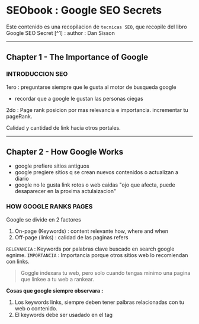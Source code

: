 # SEObook : Google SEO Secrets 


Este contenido es una recopilacion de `tecnicas SEO`, que recopile del libro
Google SEO Secret [^1] : author : Dan Sisson


***

## Chapter 1 - The Importance of Google

###  INTRODUCCION SEO

1ero : preguntarse siempre que le gusta al motor de busqueda google
 - recordar que a google le gustan las personas ciegas

2do : Page rank posicion por mas relevancia e importancia.
incrementar tu pageRank.

Calidad y cantidad de link  hacia otros portales.


***

## Chapter 2 - How Google Works

* google prefiere sitios antiguos
* google pregiere sitios q se crean nuevos contenidos o actualizan a diario
* google no le gusta link rotos o web caidas "ojo que afecta, puede desaparecer
en la proxima actulaizacion"

### HOW GOOGLE RANKS PAGES

Google se divide en 2 factores

1. On-page (Keywords) : content relevante how, where and when
2. Off-page (links) : calidad de las paginas refers

`RELEVANCIA` : Keywords por palabras clave buscado en search google egnime.
`IMPORTANCIA` : Importancia porque otros sitios web lo recomiendan con links.

> Goggle indexara tu web, pero solo cuando tengas minimo una pagina que linkee a 
> tu web a rankear.

**Cosas que google siempre observara :**

1. Los keywords links, siempre deben tener palbras relacionadas con tu web 
o contenido.
2. El keywords debe ser usadado en el tag <title>
3. El keywords debe ser usado en H1,H2 en el body
4. PageRank mide el numero de links que apuntan a tu web de otros sitios web
5. Las paginas que **contengan al menos 200 palabras** con contenido relevante
el portal tendra mas oportunidad de posicionamiento.
6. A menudo tu contenido web debe ser actualizado, al menos 1 vez al mes.


***

## Chapter 3 – Keyword Research & Analysis

El contexto de la web es una palabra clave `keyword` es el termino que la gente
ingresa en el motor de busqueda, la gente ingresa frases que consisten en 2 a 5 
palabras, estos tambien podemos llamarlo `keywords`
Lo mas importante de los keyword son los mas relevantes

### DETERMINAR PALABRAS RELEVANTES

    http://www.keyworddiscovery.com/?id=108400
    http://our.affiliatetracking.net/wordtracker/af.cgi?4562

Depues de identificar palabras claves mas buscadas en estas paginas recomendadas.

### PRIMARY KEYWORD PHRASE

* Es recomendable crear categorias de estas
* Ademas incluirlo en tus paginas web y home
* No intente usar palabras simples 'car' usemos palabras clave compuesta de
de 2 palabras 'house plants', 'carros alemanes'

### SECONDARY KEYWORD PHRASES

* palabras relevantes pero que no son buscados frecuentemente
example : 'home plants', 'houseplans'

### ESPECIALIZA TU KEYWORD

Especializa tu publico objetivo, sí la palabra en WordTracker tiene bajos
resultados intereza poco

* Tienes que **competir apartir de 2 palabras claves**, y tambien intentalo
3, 4, 5 esto es mucho mas facil de rankear, ya que otros lo hacen con 2.

### GENERAL KEYWORD STRATEGY

* Lo ideal para cada pagina es no tener mas de 2 diferentes **keyword phrases**
* En cada pagina podrias incluir **Primary Keyword Phrase**
* Para cada product, service, or content de page podrias contener
* La mejor especificacion variacion en tu Primary Keyword Phrase

*Example:*

1. Home page : optimize for “house plans” (primary phrase) and “home plans” 
(best secondary phrase).
2. Country House Plans page:
3. French Country House Plans page: optimizado para un pais en especial.
4. Contact Us page: include the phrase “house plans” several times on the page.
5. About Us page: again, include “house plans” phrase several times on the page
for the same reason as the Contact Us page

***

## Chapter 4 - Estructura tu sitio correctamente

### STRUCTURE BY THEME

1. Crear pagina debe hablar especificamente de un pais ajustar las palabras
claves para esto.
2. Es bueno crear lista de palabras claves como topico LIST TAGS
3. Es mejor tener 50 paginas con contenido minimo 200 palabras, que tener
2. Paginas con mucho contenido
4. Tener una pagina dedicada al tema, y no solo 'nosotros', 'mision', etc..
5. Mantener la web simple, evitar animaciones, graficos chatarra, Lo mas importante
6. Hacer que el consumidor entienda el mensaje que tu quieres hacer llegar.
7. Rompe las paginas **usando H1 Y H2 como cabeceras** y incluye los KEYWORDS
en estas cabeceras 'ESTO AYUDA A LA MEJOR VISUALIZACION'
8. NO crear paginas con contenido igual o casi igual o parecido. 'google lo PENALIZA'
9. NO duplicar contenido html y pdf xq google los indexa
10. Para evitar duplicado con contenido duplicado con PDF
debes de crear el archivo
**robot.txt** : y definir que directorios seran excluidos del CRAWLING[^2] por 
eso debes denifirn un directorio especial para *PDFs*

### STANDAR PAGES que debés considerar en tu web

Home page

* Your main product, service, or content pages (this is the meat of your site)
* FAQ page(s) (Frequently Asked Questions) or Articles pages
* Sitemap page (links to each page on your site)
* About Us page
* Contact Us page
* Related Links page(s) (discussed later)
* Link to Us page (discussed later)
* Testimonials page
* Copyright, Disclaimers, Privacy Policy page
* Ordering page

### NO PROFUNDICES CON TUS PAGINAS HTML

porque ah google no le gusta profundizar
todo el contenido mejor indexado debe estar en la carpeta principal public root
google no le gusta indexar a carpetas mas profundas maximo utiliza 1 nivel profundidad

### NO ENGRUESES TU PAGINA CON CODIGO

1. Google asigna un tiempo limite al CRAWLING si tienes mucho contenido no seras
indexado totalmente a la primera pasada.
2. Evitamos este problema si el codigo de tu pagina es magra y limpia.
NOTA: Estudios realizados demuestran que por cada SEGUNDO que demora tu pagina
*pierdes el 10% de visitantes*.
3. Intenta no tener mucho codigo que contenido visible.
ya que cuando tienes stylos js en la pagina google demorar mucho tiempo en
encontrar el contenido principal.
ASI que debes de separar js and css en archivos distintos.

    <script language="JavaScript" type="text/javascript" src="YourFile.js"></script>

    <link rel="stylesheet" href="YourFile.css">

4. Google no sigue links
        
    http://www.mysite.com/products.php?id=1&style=a
* Sí tienes paginas dinamicas los procura que `parametros no sean mas de 2`
* Google no sigue link que potencialmente caerán en bucles muy grandes
* Google no sigue link si la url contiene ID session
* No usar en link :&id : id, sessid, pid,
* Simple solucion y mas relevante para google es una pagina estatica
* Solucion alternativa crear un mapeo del sitio links
NOTA : Google no va a volver a rastrear las páginas dinámicas tan a menudo
como páginas estáticas


### KEYWORDS IN FILE NAMES

* Google observa si las palabras claves se utilizan en los archivos, esto influye
en el pagerank.
* Al crear nombre de archivos separemos las palabras con GUION '-' esto
es para que google reconosca la frase.
* Como regla **no usar mas de 2 GUIONES**, de lo contrario lo vera como span 
cerrara la vista.


### MANTENGASE ALEJADO DE IFRAME Y FLASHS

Esto simplemente no tiene propiedades para ser CRAWLING
* Es preferible que si tienes algo de esto, que sea pequeño o enlazarlo con un
link
* Si de todas formas vas ah usar flash dejalo muy claro que lo estas
utilizando con este codigo agrega tus palabras clave tambien aquí.

    <NOEMBED>My keyword-rich content</NOEMBED>


*NOTA:* El tag html `NOEMBED` se utiliza para navegadores que no soportan contenido
enbebido, actualmente los browser mas usados lo soportan incluso el navegador 
android

### About Google Sitemaps

*  Sitemaps es un archivo que lista todas las paginas de tu sitio, cuando tu
contenido cambia o agregas nuevas paginas
* En muchos casos no es necesario si tu pagina web tiene links relacionados unos
a otros ENTONCES ahi google siempre indexara todas tus paginas.
* Pero es buena idea usar este sitemaps para CONTENIDO FLASH y otros parecidos,
ya que sabemos que estos traen problemas de indexacion :s
* Tener en cuenta que `si usted a iniciado session en el programa de GOOGLE Sitemaps
usted esta comprometido a actualizar el archivo MAPA XML` regularmente eso puede 
ser molestoso.


***

## Chapter 5 -  Optimizacion de tus paginas webs

Google asigna mas puntuacion a paginas que contienen : “country and farm house plans”
esta puntuacion puede ser inexacto en algunos casos por paises

### COLOCACION DE LAS PALABRAS CLAVE

* Google revisa los kewwords en
    * en titulo de la pagina
    * en la cabecera
    * en el cuerpo body text
    * en links
    * en imagenes con `ALT` TEXT

### EL PROTAGONISMO DE LAS PALABRAS CLAVE 'keywords'    

Una medida de cuán temprano o tarde seran encontrados los `keywords` es
* Tener keywords en la primera Cabecera `<h1>`
* tener keywords en el primer parrafo `<p>` las primeras 20 palabras o menos.
dentro de una pagina esto sera lo mejor.

### LA DENSIDAD DE KEYWORDS

Tambien conocido como el peso de la palabra clave.
La densidad de las palabras en tu contenido no es muy importante pero ten encuenta
que :
* si tienes demaciados keywords google lo considara span
* antes los motores consideraban esto como importante, ahora no lo es.

### FORMATEAR DE KEYWORDS : no tan relevante : pero todo suma

* Una medida tambien es dar **negrita** o *cursica* en la pagina
enfocate solo en `Primary Keyword Phrase` y el mejor `Secondary Keyword` usa el tu
producto servicio para enfocarte lo mas especifico posible a los `keywords`
*NOTA*: Google trata a home/plants o home_plants como si fuera una sola palabra
`homeplants` para que la trata como 2 palabras separadas no olvides:

    home-plants

* Google no hace diferencia 'sensitivo', en caso de mayusculas y minusculas
HOME PLANTS
home plants
HoMe PlAnTs   
todo esto es tratado de la misma forma.

### The Importance of Title Text

* Es muy importante tener los keywords aqui.
* Los keywords `META` son ignorados por GOOGLE
* Concentrate en fortalecer los titulos de cada pagina
* `El titulo que se debe considerar, no debe ser mas 9 palabras  o  60 caracteres`
las palabras claves siempre usarla en el principio
* GOOGLE busca palabras relevantes, esto significa que tu no debes incluir 
el nombre de la compañia al inicio si lo quieres hacer ponlo al ultimo
* Lo siguiente muestra lo apropiado y no apropiado para uso de titulo:
    * Improper Title : *Titulo Inapropiado*
    * Proper Title : *Titulo apropiado*

| Web page   | Improper Title | Proper Title |
|------------|----------------|--------------|
|Home page   |“Home”          |“Unique house plans, home plans & home designs”|
|Contact page|“Contact us”    |“Contact us for questions about our house plans”|
|About page  |“About us”      |“We are all about house plans”|
|Links page  |“Links”         |“Links to more information about house plans”|

Puedes usar keywords relevante en cada titulo en cada pagina de tu sitio.
Mucha gente comete este error.

### Escribir convincenteménte el titulo

Se ve que desafortunadamente hay muchos titulos spam, con el fin de tener mejores
resultados en PAGERANK puedes serparar el titulo con comas, o no.
Esto servirar para diferenciarte de los demas ya que cambiar el formato del 
anuncio que google mostrara
exmaple lo que esto significa escribir convincentemente:

**Ho-hum title:**
House plans, home plans, home floor plans, home design plans, plans
**Compelling title:**
Unique home & house plans: dream homes start with `great floor plans`

* Vamos si tu estableces unas cuantas diferencias en el titulo de tus paginas
esto ayudara a diferenciarte y sobresalir en el PageRank con el tiempo.


### Best Practices for Creating Titles

Estas son las mejores practicas que debes de seguir para crear titulos
en tus paginas.
1. Each page should have a `unique title.`
2. Try to include your `Primary Keyword Phrase` in every title of every page.
3. Begin the title of your home page with your `Primary Keyword Phrase`,
followed by your best `Secondary Keyword Phrases`.
4. Use more specific variations to your Primary Keyword Phrase on your
specific product, service, or content pages.
5. If you must include your company name, put it at the end of the title.
6. Use the best form, plural or singular, for your keywords based on what
KeywordDiscovery or WordTracker says is searched on more often.
7. Don’t overdo it – `don’t repeat your keywords more than two times` in the title.
8. Make sure the <TITLE> tag is the first element in the <HEAD> section of your
page – this makes it easier to find by Google.


### Meta Description
that not is a factor for ranking, pero esforcemonos en llenar 
el meta tags.

    <META NAME="Description" CONTENT="Your best sales pitch here">

* google usa los primeros `160` caracteres o tambien `25` palabras de `META 
description` 
* Lo mejor venta es con `25 palabras o menos`

### Etimologia de la palabra

* Esto es cuando usas la palabra en su sinonimo , singulat, plural, esto puede 
ayudar o jugar en contra.
* Ponte a pensar si tu pagina lo necesita
example:
    * house plan
    * house planning
    * house planner
* Este rankeo de puede variar dependiento si la pagina esta sobre el tiempo


### Analisis Semantico latente *LSA* or *LSI*

Tecnologia que le permite a google analizar la cantidad de palbras claves relacionadas a lo largo del contenido web.

Es una tecnologia compleja, el efecto de **LSI** que aporta a tu ranking

`Esto significa que tu RANKING puede ser mejor si relacionas tus *keywords* o
palabras clave`

Estos keywords minimo 1 debe estar en tu pagina


### Use Keywords en los siguientes Lugares

El primero al cuarto items son los mas inportantes
google busca el title y link anchor mas que en otras ubicaciones.

1. **Title :**  `<TITLE>keywords</TITLE>` keywords debe aparecer en el primer 
o segundo lugar.
2. **Link (anchor) text :** `<A HREF>keywords</A>`
3. **Heading :** `<H1>keywords</H1>, <H2>keywords</H2>`
4. **Primer parrafo de la pagina :** las primeras 20 palabras 
`<BODY><P>keywords</P>` Negrita y/o italica para las palabras claves.
5. **Ultimo parrafo de la pagina :** `<P>keywords </P></BODY>`
6. **Combo box o caja de seleccion : ** 
'<FORM><OPTION>keywords</OPTION></FORM>`
7. **URLs :** <A HREF=”http://www.keywords.com/”></A>
8. **Carpetas y nombre de archivos :** `keywords/keywords.html, keywords.gif`
9. **Imagenes ALT text :** `<IMG SRC=” ” ALT=”keywords” >` esto para graficar 
la imagem

*Observacion*: trata de usar solo link no uses button u otro tipo de grafico, mira los keyword que contienen el LINK anchor text.

### Ecenario IDEAL

1. Texto base (Ideal) link estructurado:
    
    <A HREF=”your-keywords.html”>your keywords</A>

2. Grafico Link estructurado:
    
    <A HREF=”your-keywords.html”>
    <IMG SRC=”your-keywords.gif” ALT=”your keywords” BORDER=”0”></A>


### Que es lo que Google Ignora

Amigo no abuse de los metatags estas son cosas del pasado de Google.

Informacion en el `<META name= “Keywords”>` tag

1. Information in all other META tags (see META “Description” tag caveat)

2. Information within the tag <!--Comments--> 

3. Information within the <STYLE>

4. Information within <SCRIPT> tags (JavaScript and other client-side code)

5. Duplicate links to the same page (only counted once)

6. Links that point to the same page they are on

7. Any graphics or multimedia (menu buttons, photos, animations, Flash)

8. Stop words (“a”, “the”, “is”, etc), single letters and numbers, punctuation.



## Capitulo 6 - Linkeando tus paginas para unirlas

En este punto enteremos porque importa que tus paginas estean vinculadas 
en conjunto.

**PageRank** es un valor numero que google establece como una pagina Importante
en la web.

El **PageRank** es determinado por por la cantidad de links entrantes que
apuntan a la pagina.

Cuando una pagina linkea a otra, Este es un efecto llamado `Casting a vote OR
casting por votos`.

A mas enlaces entrantes (votos) haya para una pagina, para google esta
es la pagina mas importante

### Jerarquia de links internos

hay dos principales tipos

1. **Vinculacion Jerarquica** 
Esto consiste cuando uno o mas paginas de tu web apunta a tu HOME considerado
el mas importante que otras,
Las paginas importantes estan siendo vinculadas a partir de todas las otras
paginas, pero no todas las paginas se apuntan entre si.
Esto concentra el pageRank en las paginas mas importantes.

![ 1 vinculacion jerarquica](https://lh4.googleusercontent.com/8cb-l5df-4i7_5UABlv-Ut1VaHKL58RVMA4IjafP3lZlVWM0LT6IhJKVk7m7CbbyAHelaA)
*Solo paginas importantes se linkean entre , y consigue enlaces de otras 
paginas*

2. MAlla de vinculacion
Es cuando las paginas son consideradas de igual importancia y se enlazan entre 
si para que dividan la importancia en partes iguales.

![2 malla de vinculacion](https://lh5.googleusercontent.com/CrVNUcjSP2bRSF4xGEshwxcFIbKdAXyN5oTQqeih_cy3O7Vz0c_bSJCO_5XS7XoEPK-JKw)

### Mejores practicas para la vinculacion Interna

1. Usar solo texto en los links y si es posible usa el proposito de la
`estructura de link`

2. Usar Keywords en los links text para todos los links.
No uses `click here` or `Home` como texto del link, esto no es relevante.

3. Enlaza desde tu home or `pagina mapeada links *sitemap*`
    * Si tu pagina es pequeña (10 pags) usa links desde tu home.
    * si tu pagina es grande usa **sitemap**, este sitemap funciona como
    el index de tu web y es de gran importancia:
        * Ayuda al crawel de google a encontrar tus paginas rapidamente.
        * mejora la busqueda al encontrar lo necesitas rapido.
        * Ayuda a distribuir el pageRank de tus paginas importantes.
`
TIP: normalmente tu home sera el mas importante, desde tu home no permitas
que salgan links hacia paginas externas que no sean de tu dominio. esto podra
bajar tu PageRank.
`
4. LInk no relevante solo debe regresar al inicio al home.
estas paginas no relevantes son las que no tienen keywords ricos y no contienen
informacion relevante para el visitante, y tu no quieres que estas paginas
reciban mucha puntuacion PageRank que tus paginas importantes.
examples :
    * “Copyright” page
    * “Privacy Policy” Page
    * “Disclaimers” Page
    * “About Us” page
    * “Contact Us” page
    * Order form, shopping cart pages
    * “Link to Us” page
    * “Testimonials” page

Estas paginas debe de concentrar el PageRAnk al home. Recuerda que tu quieres
maximizar tu PageRank para tus paginas importantes.

5. Enlaza a tu pagina a cada otra pagina
`Si tienes muchos links salientes a otros website` y son de calidad, no hay problema mientras no sean tantos, si tienes mas de 100 y no sean de mucha calidad para evitar que tu PageRank disminulle distribulle los enlaces salientes en varias paginas.

6. Enlaza solo entre paginas que estan relacionados por keywords

7. Asegurate de que cada pagina enlace al menos a otra pagina.

8. Siempre usa URL ABSOLUTA para enlazar a tu Home

nota el `wwww`

uso incorrecto : `index.html`
uso correcto : `http://www.yourdomain.com/index.html`

Si lo haces de la manera incorrecta google tendra problemas en asignar
un exacto valor PageRank a tu pagina.

9. Usa `Bread Crumb` enlace de navegacion
Efectivamente los links de navegacion  mejoran tus paginas esto provee keywords
rich en los links internos, Y asiste al visitante al visitante a determinar
exactamente en donde esta en el sitio.

Esta popular tecnica llamada `BREAD CRUMMBS`,

NOTA: con esto puedes incrementar  el contenido de enlaces con keywords-rich.

10. Use EL `NOFOLLOW` atributo del enlace `link`
EL `rel="NOFOLLOW"` este atributo en un link usado en blogs y foros para bloquear a **GOOGLE SPIDER** a seguir al link,
Por lo tanto esto bloquea el paso de la puntuacion PageRank. esto reduce los 
link spamming.

Tu puedes usar el atributo NOFOLLOW  para tu ventaja para canalizar solo el
pageRank de las paginas importantes.

    <A HREF="yourpageURL" rel="NOFOLLOW">














***
